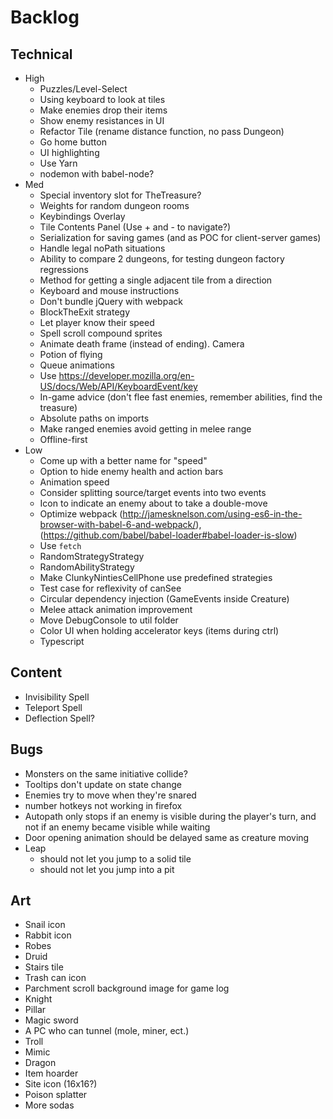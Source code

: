 # Backlog
## Technical
- High
  - Puzzles/Level-Select
  - Using keyboard to look at tiles
  - Make enemies drop their items
  - Show enemy resistances in UI
  - Refactor Tile (rename distance function, no pass Dungeon)
  - Go home button
  - UI highlighting
  - Use Yarn
  - nodemon with babel-node?
- Med
  - Special inventory slot for TheTreasure?
  - Weights for random dungeon rooms
  - Keybindings Overlay
  - Tile Contents Panel (Use + and - to navigate?)
  - Serialization for saving games (and as POC for client-server games)
  - Handle legal noPath situations
  - Ability to compare 2 dungeons, for testing dungeon factory regressions
  - Method for getting a single adjacent tile from a direction
  - Keyboard and mouse instructions
  - Don't bundle jQuery with webpack
  - BlockTheExit strategy
  - Let player know their speed
  - Spell scroll compound sprites
  - Animate death frame (instead of ending). Camera
  - Potion of flying
  - Queue animations
  - Use https://developer.mozilla.org/en-US/docs/Web/API/KeyboardEvent/key
  - In-game advice (don't flee fast enemies, remember abilities, find the treasure)
  - Absolute paths on imports
  - Make ranged enemies avoid getting in melee range
  - Offline-first
- Low
  - Come up with a better name for "speed"
  - Option to hide enemy health and action bars
  - Animation speed
  - Consider splitting source/target events into two events
  - Icon to indicate an enemy about to take a double-move
  - Optimize webpack (http://jamesknelson.com/using-es6-in-the-browser-with-babel-6-and-webpack/), (https://github.com/babel/babel-loader#babel-loader-is-slow)
  - Use `fetch`
  - RandomStrategyStrategy
  - RandomAbilityStrategy
  - Make ClunkyNintiesCellPhone use predefined strategies
  - Test case for reflexivity of canSee
  - Circular dependency injection (GameEvents inside Creature)
  - Melee attack animation improvement
  - Move DebugConsole to util folder
  - Color UI when holding accelerator keys (items during ctrl)
  - Typescript

## Content
  - Invisibility Spell
  - Teleport Spell
  - Deflection Spell?

## Bugs
  - Monsters on the same initiative collide?
  - Tooltips don't update on state change
  - Enemies try to move when they're snared
  - number hotkeys not working in firefox
  - Autopath only stops if an enemy is visible during the player's turn, and not if an enemy became visible while waiting
  - Door opening animation should be delayed same as creature moving
  - Leap
    - should not let you jump to a solid tile
    - should not let you jump into a pit


## Art
  - Snail icon
  - Rabbit icon
  - Robes
  - Druid
  - Stairs tile
  - Trash can icon
  - Parchment scroll background image for game log
  - Knight
  - Pillar
  - Magic sword
  - A PC who can tunnel (mole, miner, ect.)
  - Troll
  - Mimic
  - Dragon
  - Item hoarder
  - Site icon (16x16?)
  - Poison splatter
  - More sodas
